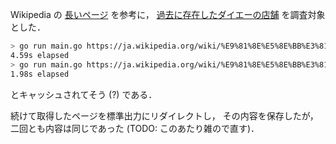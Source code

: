 Wikipedia の [長いページ](https://ja.wikipedia.org/wiki/%E7%89%B9%E5%88%A5:%E9%95%B7%E3%81%84%E3%83%9A%E3%83%BC%E3%82%B8) を参考に，
[過去に存在したダイエーの店舗](https://ja.wikipedia.org/wiki/%E9%81%8E%E5%8E%BB%E3%81%AB%E5%AD%98%E5%9C%A8%E3%81%97%E3%81%9F%E3%83%80%E3%82%A4%E3%82%A8%E3%83%BC%E3%81%AE%E5%BA%97%E8%88%97) を調査対象とした．

```bash
> go run main.go https://ja.wikipedia.org/wiki/%E9%81%8E%E5%8E%BB%E3%81%AB%E5%AD%98%E5%9C%A8%E3%81%97%E3%81%9F%E3%83%80%E3%82%A4%E3%82%A8%E3%83%BC%E3%81%AE%E5%BA%97%E8%88%97
4.59s elapsed
> go run main.go https://ja.wikipedia.org/wiki/%E9%81%8E%E5%8E%BB%E3%81%AB%E5%AD%98%E5%9C%A8%E3%81%97%E3%81%9F%E3%83%80%E3%82%A4%E3%82%A8%E3%83%BC%E3%81%AE%E5%BA%97%E8%88%97
1.98s elapsed
```

とキャッシュされてそう (?) である．

続けて取得したページを標準出力にリダイレクトし，
その内容を保存したが，二回とも内容は同じであった
(TODO: このあたり雑ので直す)．
